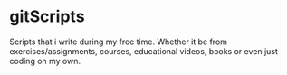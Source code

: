 # gitScripts
Scripts that i write during my free time. Whether it be from exercises/assignments, courses, educational videos, books or even just coding on my own.